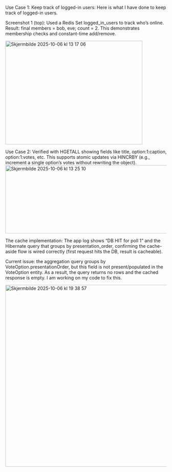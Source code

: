 
Use Case 1: Keep track of logged-in users: Here is what I have done to keep track of logged-in users.

Screenshot 1 (top): Used a Redis Set logged_in_users to track who’s online.
Result: final members = bob, eve; count = 2. This demonstrates membership checks and constant-time add/remove.

<img width="428" height="324" alt="Skjermbilde 2025-10-06 kl  13 17 06" src="https://github.com/user-attachments/assets/23d6aac6-e18e-4b1d-adf1-0baaf9283d88" />

Use Case 2: 
Verified with HGETALL showing fields like title, option:1:caption, option:1:votes, etc.
This supports atomic updates via HINCRBY (e.g., increment a single option’s votes without rewriting the object).
<img width="671" height="213" alt="Skjermbilde 2025-10-06 kl  13 25 10" src="https://github.com/user-attachments/assets/6f0a1636-f00b-4b49-8d00-c80230fdcc77" />

The cache implementation: 
The app log shows “DB HIT for poll 1” and the Hibernate query that groups by presentation_order, confirming the cache-aside flow is wired correctly (first request hits the DB, result is cacheable).

Current issue: the aggregation query groups by VoteOption.presentationOrder, but this field is not present/populated in the VoteOption entity. As a result, the query returns no rows and the cached response is empty. I am working on my code to fix this. 

<img width="1355" height="568" alt="Skjermbilde 2025-10-06 kl  19 38 57" src="https://github.com/user-attachments/assets/e7a506fb-a08d-4a53-b1e2-fb3e7ed69cbc" />

